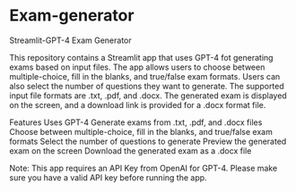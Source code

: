 # Exam-generator
Streamlit-GPT-4 Exam Generator

This repository contains a Streamlit app that uses GPT-4 fot generating exams based on input files. The app allows users to choose between multiple-choice, fill in the blanks, and true/false exam formats. Users can also select the number of questions they want to generate. The supported input file formats are .txt, .pdf, and .docx. The generated exam is displayed on the screen, and a download link is provided for a .docx format file.

Features
Uses GPT-4
Generate exams from .txt, .pdf, and .docx files
Choose between multiple-choice, fill in the blanks, and true/false exam formats
Select the number of questions to generate
Preview the generated exam on the screen
Download the generated exam as a .docx file

Note: This app requires an API Key from OpenAI for GPT-4. Please make sure you have a valid API key before running the app.
